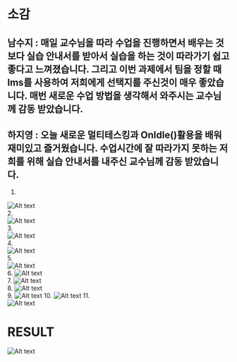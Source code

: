 # 소감
## 남수지 : 매일 교수님을 따라 수업을 진행하면서 배우는 것 보다 실습 안내서를 받아서 실습을 하는 것이 따라가기 쉽고 좋다고 느껴졌습니다. 그리고 이번 과제에서 팀을 정할 때 lms를 사용하여 저희에게 선택지를 주신것이 매우 좋았습니다. 매번 새로운 수업 방법을 생각해서 와주시는 교수님께 감동 받았습니다. 
## 하지영 : 오늘 새로운 멀티테스킹과 OnIdle()활용을 배워 재미있고 즐거웠습니다. 수업시간에 잘 따라가지 못하는 저희를 위해 실습 안내서를 내주신 교수님께 감동 받았습니다. 

1.   
![Alt text](_images/1..PNG)  
2.  
![Alt text](_images/2.PNG)  
3.  
![Alt text](_images/3.PNG)  
4.  
![Alt text](_images/4.PNG)  
5.  
![Alt text](_images/5.PNG)  
6.
![Alt text](_images/6.PNG)  
7.
![Alt text](_images/7.PNG)  
8.
![Alt text](_images/8.PNG)  
9.
![Alt text](_images/9.PNG)
10. 
![Alt text](_images/10.PNG)
11.  
![Alt text](_images/11.PNG)

# RESULT  
![Alt text](_images/result.PNG)
